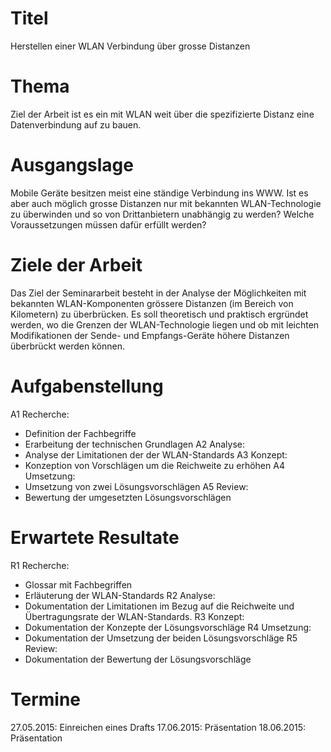 # Titel

Herstellen einer WLAN Verbindung über grosse Distanzen


# Thema

Ziel der Arbeit ist es ein mit WLAN weit über die spezifizierte Distanz eine Datenverbindung auf zu bauen.

# Ausgangslage

Mobile Geräte besitzen meist eine ständige Verbindung ins WWW. Ist es aber auch möglich grosse Distanzen nur mit bekannten WLAN-Technologie zu überwinden und so von Drittanbietern unabhängig zu werden? Welche Voraussetzungen müssen dafür erfüllt werden?


# Ziele der Arbeit

Das Ziel der Seminararbeit besteht in der Analyse der Möglichkeiten mit bekannten WLAN-Komponenten grössere Distanzen (im Bereich von Kilometern) zu überbrücken. Es soll theoretisch und praktisch ergründet werden, wo die Grenzen der WLAN-Technologie liegen und ob mit leichten Modifikationen der Sende- und Empfangs-Geräte höhere Distanzen überbrückt werden können.

# Aufgabenstellung

A1 Recherche:
- Definition der Fachbegriffe
- Erarbeitung der technischen Grundlagen
A2 Analyse:
- Analyse der Limitationen der der WLAN-Standards
A3 Konzept:
- Konzeption von Vorschlägen um die Reichweite zu erhöhen
A4 Umsetzung:
- Umsetzung von zwei Lösungsvorschlägen
A5 Review:
- Bewertung der umgesetzten Lösungsvorschlägen

# Erwartete Resultate

R1 Recherche:
- Glossar mit Fachbegriffen
- Erläuterung der WLAN-Standards
R2 Analyse:
- Dokumentation der Limitationen im Bezug auf die Reichweite und Übertragungsrate der WLAN-Standards.
R3 Konzept:
- Dokumentation der Konzepte der Lösungsvorschläge
R4 Umsetzung:
- Dokumentation der Umsetzung der beiden Lösungsvorschläge
R5 Review:
- Dokumentation der Bewertung der Lösungsvorschläge

# Termine

27.05.2015: Einreichen eines Drafts
17.06.2015: Präsentation
18.06.2015: Präsentation
